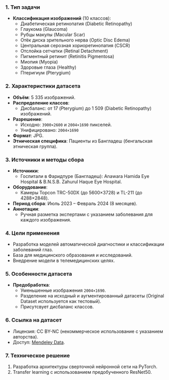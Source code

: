 ### 1. **Тип задачи**
   - **Классификация изображений** (10 классов):  
     - Диабетическая ретинопатия (Diabetic Retinopathy)  
     - Глаукома (Glaucoma)  
     - Рубцы макулы (Macular Scar)  
     - Отёк диска зрительного нерва (Optic Disc Edema)  
     - Центральная серозная хориоретинопатия (CSCR)  
     - Отслойка сетчатки (Retinal Detachment)  
     - Пигментный ретинит (Retinitis Pigmentosa)  
     - Миопия (Myopia)  
     - Здоровые глаза (Healthy)  
     - Птеригиум (Pterygium)  


### 2. **Характеристики датасета**
   - **Объём**: 5 335 изображений.  
   - **Распределение классов**:
     - Дисбаланс: от 17 (Pterygium) до 1 509 (Diabetic Retinopathy) изображений.  
   - **Разрешение**:  
     - Исходно: `3900×2600` и `2004×1690` пикселей.  
     - Унифицировано: `2004×1690` 
   - **Формат**: JPG.  
   - **Этническая специфика**: Пациенты из Бангладеш (бенгальская этническая группа).  


### 3. **Источники и методы сбора**
   - **Источники**:  
     - Госпитали в Фаридпуре (Бангладеш): Anawara Hamida Eye Hospital & B.N.S.B. Zahurul Haque Eye Hospital.  
   - **Оборудование**:  
     - Камеры Topcon TRC-50DX (до 5600×3728) и TL-211 (до 4288×2848).  
   - **Период сбора**: Июль 2023 – Февраль 2024 (8 месяцев).  
   - **Аннотации**:  
     - Ручная разметка экспертами с указанием заболевания для каждого изображения.  


### 4. **Цели применения**
   - Разработка моделей автоматической диагностики и классификации заболеваний глаз.
   - База для медицинского образования и исследований.
   - Внедрение модели в телемедицинских целях.


### 5. **Особенности датасета**
   - **Предобработка**:  
     - Уменьшенные изображения `2004×1690`.  
     - Разделение на исходный и аугментированный датасеты (Original Dataset используется как тестовый). 
     - Присутсвует дисбаланс классов.


### 6. **Ссылка на датасет**
   - Лицензия: CC BY-NC (некоммерческое использование с указанием авторства).  
   - Доступ: [Mendeley Data](https://data.mendeley.com/datasets/s9bfhswzjb/1).  


### 7. **Техническое решение**

   1. Разработка архитектуры сверточной нейронной сети на PyTorch.
   2. Transfer learning с использованием предобученного ResNet50.
